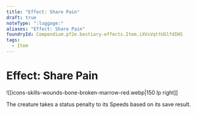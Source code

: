 ```yaml
---
title: "Effect: Share Pain"
draft: true
noteType: ":luggage:"
aliases: "Effect: Share Pain"
foundryId: Compendium.pf2e.bestiary-effects.Item.iXVsVqttUGlfdIHS
tags:
  - Item
---
```


# Effect: Share Pain
![[icons-skills-wounds-bone-broken-marrow-red.webp|150 lp right]]

The creature takes a status penalty to its Speeds based on its save result.
